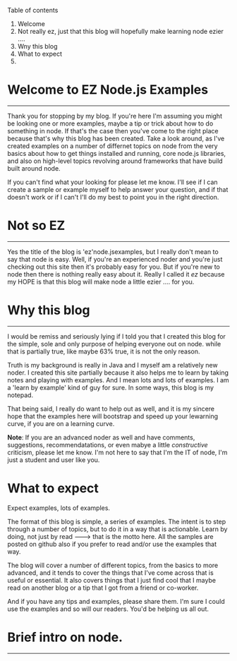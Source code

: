 Table of contents

1. Welcome
2. Not really ez, just that this blog will hopefully make learning node ezier ....
3. Wny this blog
4. What to expect
5. 


# Welcome to EZ Node.js Examples
***

Thank you for stopping by my blog.  If you're here I'm assuming you might be looking one or more examples, maybe a tip or trick about how to do something in node.  If that's the case then you've come to the right place because that's why this blog has been created.  Take a look around, as I've created examples on a number of differnet topics on node from the very basics about how to get things installed and running, core node.js libraries, and also on high-level topics revolving around frameworks that have build built around node. 

If you can't find what your looking for please let me know.  I'll see if I can create a sample or example myself to help answer your question, and if that doesn't work or if I can't I'll do my best to point you in the right direction.

# Not so EZ
***

Yes the title of the blog is 'ez'node.jsexamples, but I really don't mean to say that node is easy.  Well, if you're an experienced noder and you're just checking out this site then it's probably easy for you.  But if you're new to node then there is nothing really easy about it.  Really I called it *ez* because my HOPE is that this blog will make node a little ezier .... for you. 

# Why this blog
***

I would be remiss and seriously lying if I told you that I created this blog for the simple, sole and only purpose of helping everyone out on node.  while that is partially true, like maybe 63% true, it is not the only reason. 

Truth is my background is really in Java and I myself am a relatively new noder.  I created this site partially because it also helps me to learn by taking notes and playing with examples. And I mean lots and lots of examples.  I am a 'learn by example' kind of guy for sure. In some ways, this blog is my notepad.  

That being said, I really do want to help out as well, and it is my sincere hope that the examples here will bootstrap and speed up your lewarning curve, if you are on a learning curve.

**Note**: If you are an advanced noder as well and have comments, suggestions, recommendatations, or even mabye a little *constructive* criticism, please let me know.  I'm not here to say that I'm the IT of node, I'm just a student and user like you.

# What to expect

Expect examples, lots of examples.

The format of this blog is simple, a series of examples.  The intent is to step through a number of topics, but to do it in a way that is actionable. Learn by doing, not just by read ---> that is the motto here. All the samples are posted on github also if you prefer to read and/or use the examples that way. 

The blog will cover a number of different topics, from the basics to more advanced, and it tends to cover the things that I've come across that is useful or essential.  It also covers things that I just find cool that I maybe read on another blog or a tip that I got from a friend or co-worker.  

And if you have any tips and examples, please share them.  I'm sure I could use the examples and so will our readers.  You'd be helping us all out. 

# Brief intro on node.
***



